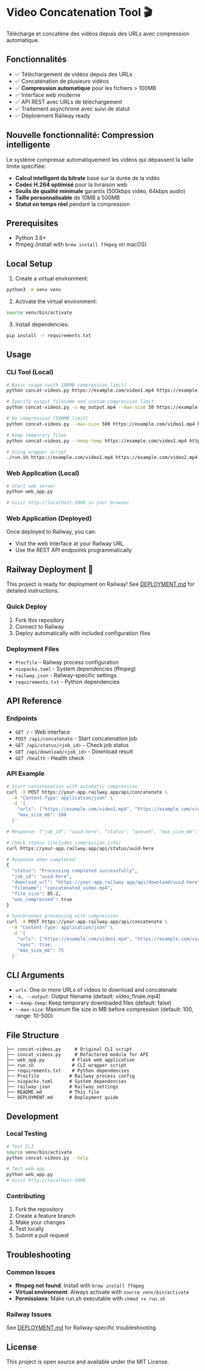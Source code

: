 # Video Concatenation Tool 🎬

Télécharge et concatène des vidéos depuis des URLs avec compression automatique.

## Fonctionnalités

- ✅ Téléchargement de vidéos depuis des URLs
- ✅ Concaténation de plusieurs vidéos
- ✅ **Compression automatique** pour les fichiers > 100MB
- ✅ Interface web moderne
- ✅ API REST avec URLs de téléchargement
- ✅ Traitement asynchrone avec suivi de statut
- ✅ Déploiement Railway ready

## Nouvelle fonctionnalité: Compression intelligente

Le système compresse automatiquement les vidéos qui dépassent la taille limite spécifiée:

- **Calcul intelligent du bitrate** basé sur la durée de la vidéo
- **Codec H.264 optimisé** pour la livraison web
- **Seuils de qualité minimale** garantis (500kbps vidéo, 64kbps audio)
- **Taille personnalisable** de 10MB à 500MB
- **Statut en temps réel** pendant la compression

## Prerequisites

- Python 3.6+
- ffmpeg (install with `brew install ffmpeg` on macOS)

## Local Setup

1. Create a virtual environment:

```bash
python3 -m venv venv
```

2. Activate the virtual environment:

```bash
source venv/bin/activate
```

3. Install dependencies:

```bash
pip install -r requirements.txt
```

## Usage

### CLI Tool (Local)

```bash
# Basic usage (with 100MB compression limit)
python concat-videos.py https://example.com/video1.mp4 https://example.com/video2.mp4

# Specify output filename and custom compression limit
python concat-videos.py -o my_output.mp4 --max-size 50 https://example.com/video1.mp4 https://example.com/video2.mp4

# No compression (500MB limit)
python concat-videos.py --max-size 500 https://example.com/video1.mp4 https://example.com/video2.mp4

# Keep temporary files
python concat-videos.py --keep-temp https://example.com/video1.mp4 https://example.com/video2.mp4

# Using wrapper script
./run.sh https://example.com/video1.mp4 https://example.com/video2.mp4
```

### Web Application (Local)

```bash
# Start web server
python web_app.py

# Visit http://localhost:5000 in your browser
```

### Web Application (Deployed)

Once deployed to Railway, you can:

- Visit the web interface at your Railway URL
- Use the REST API endpoints programmatically

## Railway Deployment 🚀

This project is ready for deployment on Railway! See [DEPLOYMENT.md](DEPLOYMENT.md) for detailed instructions.

### Quick Deploy

1. Fork this repository
2. Connect to Railway
3. Deploy automatically with included configuration files

### Deployment Files

- `Procfile` - Railway process configuration
- `nixpacks.toml` - System dependencies (ffmpeg)
- `railway.json` - Railway-specific settings
- `requirements.txt` - Python dependencies

## API Reference

### Endpoints

- `GET /` - Web interface
- `POST /api/concatenate` - Start concatenation job
- `GET /api/status/<job_id>` - Check job status
- `GET /api/download/<job_id>` - Download result
- `GET /health` - Health check

### API Example

```bash
# Start concatenation with automatic compression
curl -X POST https://your-app.railway.app/api/concatenate \
  -H "Content-Type: application/json" \
  -d '{
    "urls": ["https://example.com/video1.mp4", "https://example.com/video2.mp4"],
    "max_size_mb": 100
  }'

# Response: {"job_id": "uuid-here", "status": "queued", "max_size_mb": 100}

# Check status (includes compression info)
curl https://your-app.railway.app/api/status/uuid-here

# Response when completed:
{
  "status": "Processing completed successfully",
  "job_id": "uuid-here",
  "download_url": "https://your-app.railway.app/api/download/uuid-here",
  "filename": "concatenated_video.mp4",
  "file_size": 85.2,
  "was_compressed": true
}

# Synchronous processing with compression
curl -X POST https://your-app.railway.app/api/concatenate \
  -H "Content-Type: application/json" \
  -d '{
    "urls": ["https://example.com/video1.mp4", "https://example.com/video2.mp4"],
    "sync": true,
    "max_size_mb": 75
  }'
```

## CLI Arguments

- `urls`: One or more URLs of videos to download and concatenate
- `-o, --output`: Output filename (default: video_finale.mp4)
- `--keep-temp`: Keep temporary downloaded files (default: false)
- `--max-size`: Maximum file size in MB before compression (default: 100, range: 10-500)

## File Structure

```
├── concat-videos.py     # Original CLI script
├── concat_videos.py     # Refactored module for API
├── web_app.py          # Flask web application
├── run.sh              # CLI wrapper script
├── requirements.txt    # Python dependencies
├── Procfile           # Railway process config
├── nixpacks.toml      # System dependencies
├── railway.json       # Railway settings
├── README.md          # This file
└── DEPLOYMENT.md      # Deployment guide
```

## Development

### Local Testing

```bash
# Test CLI
source venv/bin/activate
python concat-videos.py --help

# Test web app
python web_app.py
# Visit http://localhost:5000
```

### Contributing

1. Fork the repository
2. Create a feature branch
3. Make your changes
4. Test locally
5. Submit a pull request

## Troubleshooting

### Common Issues

- **ffmpeg not found**: Install with `brew install ffmpeg`
- **Virtual environment**: Always activate with `source venv/bin/activate`
- **Permissions**: Make run.sh executable with `chmod +x run.sh`

### Railway Issues

See [DEPLOYMENT.md](DEPLOYMENT.md) for Railway-specific troubleshooting.

## License

This project is open source and available under the MIT License.
